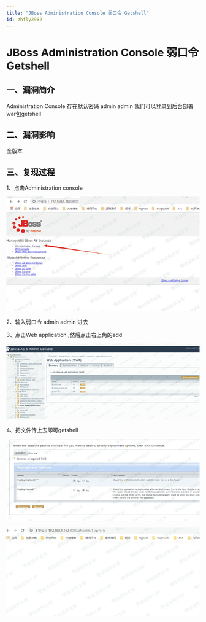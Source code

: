 ```yaml
---
title: "JBoss Administration Console 弱口令 Getshell"
id: zhfly2982
---
```


# JBoss Administration Console 弱口令 Getshell

## 一、漏洞简介

Administration Console 存在默认密码 admin admin 我们可以登录到后台部署war包getshell

## 二、漏洞影响

全版本

## 三、复现过程

1、点击Administration console

![image](../img/2b73418a2b133b9fa81b5d59ad37f7cd.png)

2、输入弱口令 admin admin 进去

3、点击Web application ,然后点击右上角的add

![image](../img/7bec1b6d7adbc8a4aefa68cbd52bf33b.png)

4、把文件传上去即可getshell

![image](../img/98b829c846fd981235cc50a1a8e0090f.png)

![image](../img/9639e9a625610e7a682e3aaf192753ca.png)